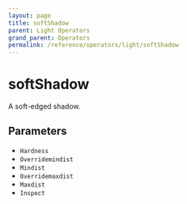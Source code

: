 ```yaml
---
layout: page
title: softShadow
parent: Light Operators
grand_parent: Operators
permalink: /reference/operators/light/softShadow
---
```


# softShadow

A soft-edged shadow.

## Parameters

* `Hardness`
* `Overridemindist`
* `Mindist`
* `Overridemaxdist`
* `Maxdist`
* `Inspect`
